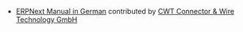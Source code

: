 - [ERPNext Manual in German](http://ascent24.io/docs/user/manual/de/) contributed by [CWT Connector & Wire Technology GmbH](http://www.cwt-assembly.com/)
